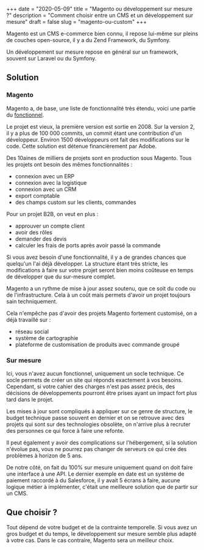 +++
date = "2020-05-09"
title = "Magento ou développement sur mesure ?"
description = "Comment choisir entre un CMS et un développement sur mesure"
draft = false
slug = "magento-ou-custom"
+++

Magento est un CMS e-commerce bien connu, il repose lui-même sur pleins de couches open-source, il y a du Zend Framework, du Symfony.

Un développement sur mesure repose en général sur un framework, souvent sur Laravel ou du Symfony.

## Solution

### Magento

Magento a, de base, une liste de fonctionnalité très étendu, voici une partie du [fonctionnel](/ecommerce/cms/magento/fonctionnel/).

Le projet est vieux, la première version est sortie en 2008. Sur la version 2, il y a plus de 100 000 commits, un commit étant une contribution d'un développeur. 
Environ 1500 développeurs ont fait des modifications sur le code. Cette solution est détenue financièrement par Adobe.

Des 10aines de milliers de projets sont en production sous Magento. Tous les projets ont besoin des mêmes fonctionnalités :

- connexion avec un ERP
- connexion avec la logistique
- connexion avec un CRM
- export comptable
- des champs custom sur les clients, commandes

Pour un projet B2B, on veut en plus :

- approuver un compte client
- avoir des rôles
- demander des devis
- calculer les frais de ports après avoir passé la commande

Si vous avez besoin d'une fonctionnalité, il y a de grandes chances que quelqu'un l'ai déjà développer. 
La structure étant très stricte, les modifications à faire sur votre projet seront bien moins coûteuse en temps de développer que du sur-mesure complet.

Magento a un rythme de mise à jour assez soutenu, que ce soit du code ou de l'infrastructure. Cela à un coût mais permets d'avoir un projet toujours sain techniquement.

Cela n'empêche pas d'avoir des projets Magento fortement customisé, on a déjà travaillé sur :

- réseau social
- système de cartographie
- plateforme de customisation de produits avec commande groupé

### Sur mesure

Ici, vous n'avez aucun fonctionnel, uniquement un socle technique. Ce socle permets de créer un site qui réponds exactement à vos besoins.
Cependant, si votre cahier des charges n'est pas assez précis, des décisions de développements pourront être prises ayant un impact fort plus tard dans le projet.

Les mises à jour sont compliqués à appliquer sur ce genre de structure, le budget technique passe souvent en dernier 
et on se retrouve avec des projets qui sont sur des technologies obsolète, on n'arrive plus à recruter des personnes ce
qui force à faire une refonte.

Il peut également y avoir des complications sur l'hébergement, si la solution n'évolue pas, vous ne pourrez pas changer de serveurs ce qui crée des problèmes à horizon de 5 ans.

De notre côté, on fait du 100% sur mesure uniquement quand on doit faire une interface à une API. Le dernier exemple en 
date est un système de paiement raccordé à du Salesforce, il y avait 5 écrans à faire, aucune logique métier à implémenter,
c'était une meilleure solution que de partir sur un CMS.

## Que choisir ?

Tout dépend de votre budget et de la contrainte temporelle. Si vous avez un gros budget et du temps, le développement sur mesure semble plus adapté à votre cas.
Dans le cas contraire, Magento sera un meilleur choix.

